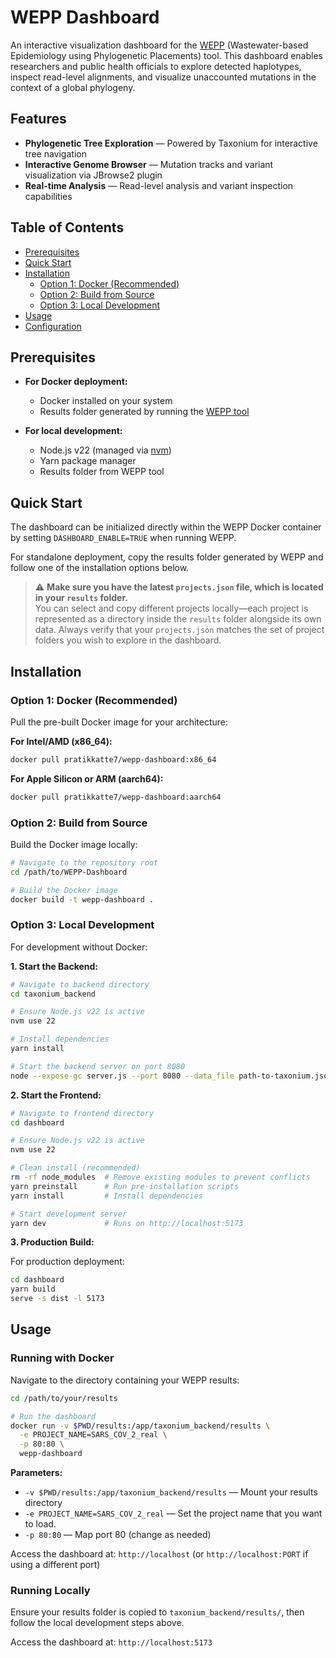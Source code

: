 # WEPP Dashboard

An interactive visualization dashboard for the [WEPP](https://github.com/TurakhiaLab/WEPP/tree/main) (Wastewater-based Epidemiology using Phylogenetic Placements) tool. This dashboard enables researchers and public health officials to explore detected haplotypes, inspect read-level alignments, and visualize unaccounted mutations in the context of a global phylogeny.

## Features

- **Phylogenetic Tree Exploration** — Powered by Taxonium for interactive tree navigation
- **Interactive Genome Browser** — Mutation tracks and variant visualization via JBrowse2 plugin
- **Real-time Analysis** — Read-level analysis and variant inspection capabilities

## Table of Contents

- [Prerequisites](#prerequisites)
- [Quick Start](#quick-start)
- [Installation](#installation)
  - [Option 1: Docker (Recommended)](#option-1-docker-recommended)
  - [Option 2: Build from Source](#option-2-build-from-source)
  - [Option 3: Local Development](#option-3-local-development)
- [Usage](#usage)
- [Configuration](#configuration)

## Prerequisites

- **For Docker deployment:**
  - Docker installed on your system
  - Results folder generated by running the [WEPP tool](https://github.com/TurakhiaLab/WEPP/tree/main)

- **For local development:**
  - Node.js v22 (managed via [nvm](https://github.com/nvm-sh/nvm))
  - Yarn package manager
  - Results folder from WEPP tool

## Quick Start

The dashboard can be initialized directly within the WEPP Docker container by setting `DASHBOARD_ENABLE=TRUE` when running WEPP.

For standalone deployment, copy the results folder generated by WEPP and follow one of the installation options below. 

> ⚠️ **Make sure you have the latest `projects.json` file, which is located in your `results` folder.**  
> You can select and copy different projects locally—each project is represented as a directory inside the `results` folder alongside its own data. Always verify that your `projects.json` matches the set of project folders you wish to explore in the dashboard.


## Installation

### Option 1: Docker (Recommended)

Pull the pre-built Docker image for your architecture:

**For Intel/AMD (x86_64):**
```bash
docker pull pratikkatte7/wepp-dashboard:x86_64
```

**For Apple Silicon or ARM (aarch64):**
```bash
docker pull pratikkatte7/wepp-dashboard:aarch64
```

### Option 2: Build from Source

Build the Docker image locally:

```bash
# Navigate to the repository root
cd /path/to/WEPP-Dashboard

# Build the Docker image
docker build -t wepp-dashboard .
```

### Option 3: Local Development

For development without Docker:

**1. Start the Backend:**

```bash
# Navigate to backend directory
cd taxonium_backend

# Ensure Node.js v22 is active
nvm use 22

# Install dependencies
yarn install

# Start the backend server on port 8080
node --expose-gc server.js --port 8080 --data_file path-to-taxonium.jsonl
```

**2. Start the Frontend:**

```bash
# Navigate to frontend directory
cd dashboard

# Ensure Node.js v22 is active
nvm use 22

# Clean install (recommended)
rm -rf node_modules  # Remove existing modules to prevent conflicts
yarn preinstall      # Run pre-installation scripts
yarn install         # Install dependencies

# Start development server
yarn dev             # Runs on http://localhost:5173
```

**3. Production Build:**

For production deployment:

```bash
cd dashboard
yarn build
serve -s dist -l 5173
```

## Usage

### Running with Docker

Navigate to the directory containing your WEPP results:

```bash
cd /path/to/your/results

# Run the dashboard
docker run -v $PWD/results:/app/taxonium_backend/results \
  -e PROJECT_NAME=SARS_COV_2_real \
  -p 80:80 \
  wepp-dashboard
```

**Parameters:**
- `-v $PWD/results:/app/taxonium_backend/results` — Mount your results directory
- `-e PROJECT_NAME=SARS_COV_2_real` — Set the project name that you want to load. 
- `-p 80:80` — Map port 80 (change as needed)

Access the dashboard at: `http://localhost` (or `http://localhost:PORT` if using a different port)

### Running Locally

Ensure your results folder is copied to `taxonium_backend/results/`, then follow the local development steps above.

Access the dashboard at: `http://localhost:5173`